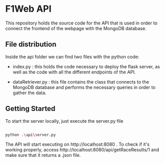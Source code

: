 # F1Web API

This repository holds the source code for the API that is used in order to connect the frontend of the webpage with the MongoDB database.

## File distribution

Inside the api folder we can find two files with the python code:

- index.py : this holds the code necessary to deploy the flask server, as well as the code with all the different endpoints of the API.

- dataRetriever.py : this file contains the class that connects to the MongoDB database and performs the necessary queries in order to gather the data.

## Getting Started

To start the server locally, just execute the server.py file

```bash

python .\api\server.py

```

The API will start executing on http://localhost:8080 . To check if it's working properly, access http://localhost:8080/api/getRaceResults/1 and make sure that it returns a .json file.


